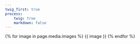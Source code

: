 ```yaml
---
twig_first: true
process:
    twig: true
    markdown: false
---
```


<div id="slider" markdown="1">  
  {% for image in page.media.images %}      
  {{ image }}
  {% endfor %}
</div>

